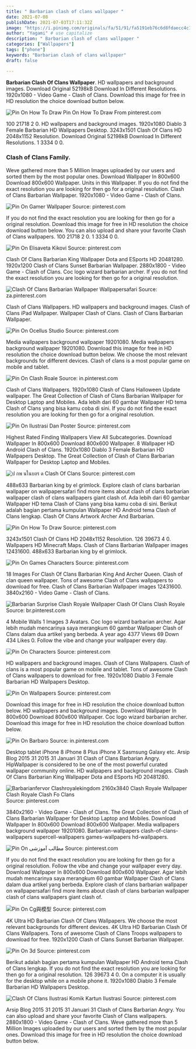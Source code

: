 ```yaml
---
title: " Barbarian clash of clans wallpaper "
date: 2021-07-08
publishDate: 2021-07-03T17:11:32Z
image: "https://i.pinimg.com/originals/fa/51/91/fa5191eb76c6d8fdaecc4c1205b7e1c5.jpg"
author: "Yagami" # use capitalize
description: " Barbarian clash of clans wallpaper "
categories: ["Wallpapers"]
tags: ["phone"]
keywords: "Barbarian clash of clans wallpaper"
draft: false

---
```



**Barbarian Clash Of Clans Wallpaper**. HD wallpapers and background images. Download Original 52198kB Download In Different Resolutions. 1920x1080 - Video Game - Clash of Clans. Download this image for free in HD resolution the choice download button below.

![Pin On How To Draw](https://i.pinimg.com/originals/09/4c/9d/094c9d51630ee827ababed07434971e9.png "Pin On How To Draw")
Pin On How To Draw From pinterest.com


100 21718 2 0. HD wallpapers and background images. 1920x1080 Diablo 3 Female Barbarian HD Wallpapers Desktop. 3243x1501 Clash Of Clans HD 2048x1152 Resolution. Download Original 52198kB Download In Different Resolutions. 1 3334 0 0.

### Clash of Clans Family.

Weve gathered more than 5 Million Images uploaded by our users and sorted them by the most popular ones. Download Wallpaper In 800x600 Download 800x600 Wallpaper. Units in this Wallpaper. If you do not find the exact resolution you are looking for then go for a original resolution. Clash of Clans Barbarian Wallpaper. 1920x1080 - Video Game - Clash of Clans.


![Pin On Gamer Wallpaper](https://i.pinimg.com/originals/36/55/8d/36558d93c7177ef4e5a7eb832575fc4e.jpg "Pin On Gamer Wallpaper")
Source: pinterest.com

If you do not find the exact resolution you are looking for then go for a original resolution. Download this image for free in HD resolution the choice download button below. You can also upload and share your favorite Clash of Clans wallpapers. 100 21718 2 0. 1 3334 0 0.

![Pin On Elisaveta Kikovi](https://i.pinimg.com/originals/94/50/65/945065680d469fda18ad91b5595e4464.jpg "Pin On Elisaveta Kikovi")
Source: pinterest.com

Clash Of Clans Barbarian King Wallpaper Dota and ESports HD 20481280. 1920x1200 Clash of Clans Sunset Barbarian Wallpaper. 2880x1800 - Video Game - Clash of Clans. Coc logo wizard barbarian archer. If you do not find the exact resolution you are looking for then go for a original resolution.

![Clash Of Clans Barbarian Wallpaper Wallpapersafari](https://i.pinimg.com/originals/25/07/b8/2507b8fe1f2576a5f98e2639ce21fa71.jpg "Clash Of Clans Barbarian Wallpaper Wallpapersafari")
Source: za.pinterest.com

Clash of Clans Wallpapers. HD wallpapers and background images. Clash of Clans iPad Wallpaper. Wallpaper Clash of Clans. Clash of Clans Barbarian Wallpaper.

![Pin On Ocellus Studio](https://i.pinimg.com/originals/4e/35/01/4e35011a3097cab305c2491ec4b4bf37.jpg "Pin On Ocellus Studio")
Source: pinterest.com

Media wallpapers background wallpaper 19201080. Media wallpapers background wallpaper 19201080. Download this image for free in HD resolution the choice download button below. We choose the most relevant backgrounds for different devices. Clash of clans is a most popular game on mobile and tablet.

![Pin On Clash Roale](https://i.pinimg.com/originals/cf/bd/b2/cfbdb2c31926dc9cf98b851a3b962513.jpg "Pin On Clash Roale")
Source: in.pinterest.com

Clash of Clans Wallpapers. 1920x1080 Clash of Clans Halloween Update wallpaper. The Great Collection of Clash of Clans Barbarian Wallpaper for Desktop Laptop and Mobiles. Ada lebih dari 60 gambar Wallpaper HD tema Clash of Clans yang bisa kamu coba di sini. If you do not find the exact resolution you are looking for then go for a original resolution.

![Pin On Ilustrasi Dan Poster](https://i.pinimg.com/originals/ce/a1/66/cea1665dad0f78e3839c9eaedab6863f.jpg "Pin On Ilustrasi Dan Poster")
Source: pinterest.com

Highest Rated Finding Wallpapers View All Subcategories. Download Wallpaper In 800x600 Download 800x600 Wallpaper. 8 Wallpaper HD Android Clash of Clans. 1920x1080 Diablo 3 Female Barbarian HD Wallpapers Desktop. The Great Collection of Clash of Clans Barbarian Wallpaper for Desktop Laptop and Mobiles.

![ป กพ นในบอร ด Clash Of Clans](https://i.pinimg.com/originals/e9/98/1e/e9981e4e006f6dc8bd6a77106d622e33.jpg "ป กพ นในบอร ด Clash Of Clans")
Source: pinterest.com

488x633 Barbarian king by el grimlock. Explore clash of clans barbarian wallpaper on wallpapersafari find more items about clash of clans barbarian wallpaper clash of clans wallpapers giant clash of. Ada lebih dari 60 gambar Wallpaper HD tema Clash of Clans yang bisa kamu coba di sini. Berikut adalah bagian pertama kumpulan Wallpaper HD Android tema Clash of Clans lengkap. Clash Of Clans Artwork Archer And Barbarian.

![Pin On How To Draw](https://i.pinimg.com/originals/09/4c/9d/094c9d51630ee827ababed07434971e9.png "Pin On How To Draw")
Source: pinterest.com

3243x1501 Clash Of Clans HD 2048x1152 Resolution. 126 39673 4 0. Wallpapers HD Minecraft Maps. Clash of Clans Barbarian Wallpaper images 12431600. 488x633 Barbarian king by el grimlock.

![Pin On Games Characters](https://i.pinimg.com/236x/11/a2/d5/11a2d597b009b0693fb77c515e6bbadc.jpg "Pin On Games Characters")
Source: pinterest.com

18 Images For Clash Of Clans Barbarian King And Archer Queen. Clash of clan queen wallpaper. Tons of awesome Clash of Clans wallpapers to download for free. Clash of Clans Barbarian Wallpaper images 12431600. 3840x2160 - Video Game - Clash of Clans.

![Barbarian Surprise Clash Royale Wallpaper Clash Of Clans Clash Royale](https://i.pinimg.com/originals/a1/2f/3f/a12f3f92ba4a08589126f9f8a211935b.jpg "Barbarian Surprise Clash Royale Wallpaper Clash Of Clans Clash Royale")
Source: br.pinterest.com

4 Mobile Walls 1 Images 3 Avatars. Coc logo wizard barbarian archer. Agar lebih mudah mencarinya saya merangkum 60 gambar Wallpaper Clash of Clans dalam dua artikel yang berbeda. A year ago 4377 Views 69 Down 434 Likes 0. Follow the vibe and change your wallpaper every day.

![Pin On Characters](https://i.pinimg.com/originals/fa/76/e5/fa76e5d53cb15238721bb143106a8ca4.jpg "Pin On Characters")
Source: pinterest.com

HD wallpapers and background images. Clash of Clans Wallpapers. Clash of clans is a most popular game on mobile and tablet. Tons of awesome Clash of Clans wallpapers to download for free. 1920x1080 Diablo 3 Female Barbarian HD Wallpapers Desktop.

![Pin On Wallpapers](https://i.pinimg.com/originals/85/a5/70/85a57054f85bc20e93a2708e1b78267b.jpg "Pin On Wallpapers")
Source: pinterest.com

Download this image for free in HD resolution the choice download button below. HD wallpapers and background images. Download Wallpaper In 800x600 Download 800x600 Wallpaper. Coc logo wizard barbarian archer. Download this image for free in HD resolution the choice download button below.

![Pin On Barbaro](https://i.pinimg.com/originals/2d/b0/4e/2db04e64693d517755ac50f4712303a2.jpg "Pin On Barbaro")
Source: in.pinterest.com

Desktop tablet iPhone 8 iPhone 8 Plus iPhone X Sasmsung Galaxy etc. Arsip Blog 2015 31 2015 31 Januari 31 Clash of Clans Barbarian Angry. HipWallpaper is considered to be one of the most powerful curated wallpaper community online. HD wallpapers and background images. Clash Of Clans Barbarian King Wallpaper Dota and ESports HD 20481280.

![Barbarianfervor Clashroyalekingdom 2160x3840 Clash Royale Wallpaper Clash Royale Clash Fo Clans](https://i.pinimg.com/originals/9a/8f/38/9a8f38ad355e75c5452c5de470cb5fa7.jpg "Barbarianfervor Clashroyalekingdom 2160x3840 Clash Royale Wallpaper Clash Royale Clash Fo Clans")
Source: pinterest.com

3840x2160 - Video Game - Clash of Clans. The Great Collection of Clash of Clans Barbarian Wallpaper for Desktop Laptop and Mobiles. Download Wallpaper In 800x600 Download 800x600 Wallpaper. Media wallpapers background wallpaper 19201080. Barbarian-wallpapers clash-of-clans-wallpapers supercell-wallpapers games-wallpapers hd-wallpapers.

![Pin On مطالب آموزشی](https://i.pinimg.com/originals/ce/cb/14/cecb1485e025a166f91717e213865c6e.jpg "Pin On مطالب آموزشی")
Source: pinterest.com

If you do not find the exact resolution you are looking for then go for a original resolution. Follow the vibe and change your wallpaper every day. Download Wallpaper In 800x600 Download 800x600 Wallpaper. Agar lebih mudah mencarinya saya merangkum 60 gambar Wallpaper Clash of Clans dalam dua artikel yang berbeda. Explore clash of clans barbarian wallpaper on wallpapersafari find more items about clash of clans barbarian wallpaper clash of clans wallpapers giant clash of.

![Pin On Cg與模型](https://i.pinimg.com/originals/c7/1f/cc/c71fccb0779f770d4cb49c9a5e26fdcc.jpg "Pin On Cg與模型")
Source: pinterest.com

4K Ultra HD Barbarian Clash Of Clans Wallpapers. We choose the most relevant backgrounds for different devices. 4K Ultra HD Barbarian Clash Of Clans Wallpapers. Tons of awesome Clash of Clans Troops wallpapers to download for free. 1920x1200 Clash of Clans Sunset Barbarian Wallpaper.

![Pin On 3d](https://i.pinimg.com/originals/01/08/d3/0108d34e8012b2ce605b84cc42918260.jpg "Pin On 3d")
Source: pinterest.com

Berikut adalah bagian pertama kumpulan Wallpaper HD Android tema Clash of Clans lengkap. If you do not find the exact resolution you are looking for then go for a original resolution. 126 39673 4 0. On a computer it is usually for the desktop while on a mobile phone it. 1920x1080 Diablo 3 Female Barbarian HD Wallpapers Desktop.

![Clash Of Clans Ilustrasi Komik Kartun Ilustrasi](https://i.pinimg.com/originals/fa/51/91/fa5191eb76c6d8fdaecc4c1205b7e1c5.jpg "Clash Of Clans Ilustrasi Komik Kartun Ilustrasi")
Source: pinterest.com

Arsip Blog 2015 31 2015 31 Januari 31 Clash of Clans Barbarian Angry. You can also upload and share your favorite Clash of Clans wallpapers. 2880x1800 - Video Game - Clash of Clans. Weve gathered more than 5 Million Images uploaded by our users and sorted them by the most popular ones. Download this image for free in HD resolution the choice download button below.

